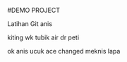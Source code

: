 #DEMO PROJECT

Latihan Git
anis

kiting wk tubik air dr peti 

ok
anis ucuk ace
changed
meknis lapa

